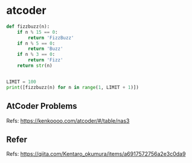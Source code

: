# atcoder

```python
def fizzbuzz(n):
    if n % 15 == 0:
        return 'FizzBuzz'
    if n % 5 == 0:
        return 'Buzz'
    if n % 3 == 0:
        return 'Fizz'
    return str(n)


LIMIT = 100
print([fizzbuzz(n) for n in range(1, LIMIT + 1)])
```

## AtCoder Problems

Refs: <https://kenkoooo.com/atcoder/#/table/nas3>

## Refer

Refs: <https://qiita.com/Kentaro_okumura/items/a6917572756a2e3c0da9>

